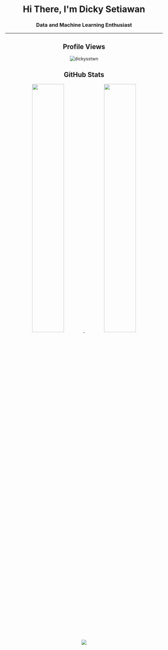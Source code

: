 <h1 align="center">Hi There, I'm Dicky Setiawan</h1>
<h3 align="center">Data and Machine Learning Enthusiast</h3>
<hr />

<h2 align="center">Profile Views</h2>
<p align="center"><img src="https://komarev.com/ghpvc/?username=dickysstwn&label=Profile%20views&color=0e75b6&style=flat" alt="dickysstwn" /></p>

<h2 align="center">GitHub Stats</h2>

<p align="center">
  <a href="https://github.com/dickysstwn">
    <img src="https://github-readme-stats.vercel.app/api?username=dickysstwn&show_icons=true&theme=github_dark&hide_border=true" width="45%" />
    <img src="https://github-readme-streak-stats.herokuapp.com/?user=dickysstwn&theme=github-dark-blue&hide_border=true" width="45%"/>
  </a>
</p>

<p align="center">
  <a href="https://github.com/dickysstwn">
    <img src="https://activity-graph.herokuapp.com/graph?username=dickysstwn&theme=react-dark"/>
  </a>
</p>
